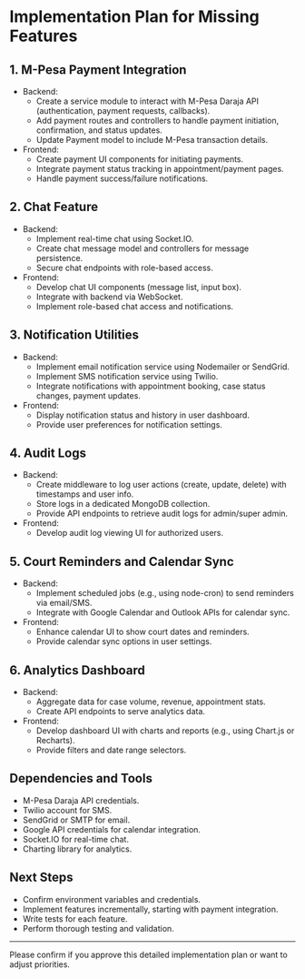 # Implementation Plan for Missing Features

## 1. M-Pesa Payment Integration
- Backend:
  - Create a service module to interact with M-Pesa Daraja API (authentication, payment requests, callbacks).
  - Add payment routes and controllers to handle payment initiation, confirmation, and status updates.
  - Update Payment model to include M-Pesa transaction details.
- Frontend:
  - Create payment UI components for initiating payments.
  - Integrate payment status tracking in appointment/payment pages.
  - Handle payment success/failure notifications.

## 2. Chat Feature
- Backend:
  - Implement real-time chat using Socket.IO.
  - Create chat message model and controllers for message persistence.
  - Secure chat endpoints with role-based access.
- Frontend:
  - Develop chat UI components (message list, input box).
  - Integrate with backend via WebSocket.
  - Implement role-based chat access and notifications.

## 3. Notification Utilities
- Backend:
  - Implement email notification service using Nodemailer or SendGrid.
  - Implement SMS notification service using Twilio.
  - Integrate notifications with appointment booking, case status changes, payment updates.
- Frontend:
  - Display notification status and history in user dashboard.
  - Provide user preferences for notification settings.

## 4. Audit Logs
- Backend:
  - Create middleware to log user actions (create, update, delete) with timestamps and user info.
  - Store logs in a dedicated MongoDB collection.
  - Provide API endpoints to retrieve audit logs for admin/super admin.
- Frontend:
  - Develop audit log viewing UI for authorized users.

## 5. Court Reminders and Calendar Sync
- Backend:
  - Implement scheduled jobs (e.g., using node-cron) to send reminders via email/SMS.
  - Integrate with Google Calendar and Outlook APIs for calendar sync.
- Frontend:
  - Enhance calendar UI to show court dates and reminders.
  - Provide calendar sync options in user settings.

## 6. Analytics Dashboard
- Backend:
  - Aggregate data for case volume, revenue, appointment stats.
  - Create API endpoints to serve analytics data.
- Frontend:
  - Develop dashboard UI with charts and reports (e.g., using Chart.js or Recharts).
  - Provide filters and date range selectors.

## Dependencies and Tools
- M-Pesa Daraja API credentials.
- Twilio account for SMS.
- SendGrid or SMTP for email.
- Google API credentials for calendar integration.
- Socket.IO for real-time chat.
- Charting library for analytics.

## Next Steps
- Confirm environment variables and credentials.
- Implement features incrementally, starting with payment integration.
- Write tests for each feature.
- Perform thorough testing and validation.

---

Please confirm if you approve this detailed implementation plan or want to adjust priorities.
